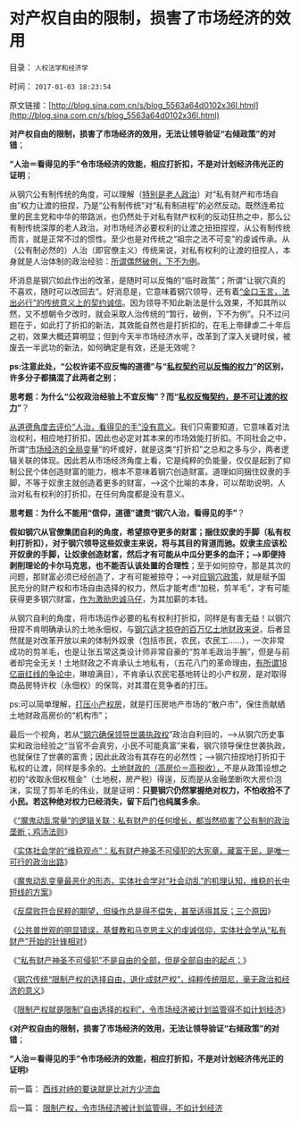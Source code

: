 # 对产权自由的限制，损害了市场经济的效用

目录： `人权法学和经济学` 

时间： `2017-01-03 18:23:54` 

原文链接：[http://blog.sina.com.cn/s/blog_5563a64d0102x36l.html](http://blog.sina.com.cn/s/blog_5563a64d0102x36l.html)

**对产权自由的限制，损害了市场经济的效用，无法让领导验证“右倾政策”的对错**；

**“人治＝看得见的手”令市场经济的效能，相应打折扣，不是对计划经济伟光正的证明**；

从钢穴公有制传统的角度，可以理解（[特别是老人政治](../../../2012/8/21/老人社会中的老人政治的神圣化.md)）对“私有财产和市场自由”权力让渡的扭捏，乃是“公有制传统”对“私有制进程”的必然反动。既然连希拉里的民主党和中华的带路派，也仍然处于对私有财产权利的反动狂热之中，那么公有制传统深厚的老人政治，对市场经济必要权利的让渡之扭扭捏捏，从公有制传统而言，就是正常不过的惯性。至少也是对传统之“祖宗之法不可变”的虔诚传承。从（公有制必然的）人治（即官僚主义）传统来说，对私有权利的让渡的扭捏人，本身就是人治体制的政治经验：[所谓偶然破例，下不为例](../../../2013/8/2/讲政治的案例，没有法治的循例价值，“下不为例”.md)。

坏消息是钢穴如此作出的改革，是随时可以反悔的“临时政策”；所谓“让钢穴真的不喜欢，随时可以改回去”。好消息是，它意味着钢穴领导，还有着[“金口玉言，法出必行”的传统意义上的契约诚信](../../../2016/6/12/“不应反悔”是传统道德，“不能反悔”是原罪；.md)。因为领导不知此新法是什么效果，不知其所以然，又不想朝令夕改时，就会采取人治传统的“暂行，破例，下不为例”。只不过问题在于，如此打了折扣的新法，其效能自然也是打折扣的，在毛上帝肆虐二十年后之初，效果大概还算明显；但到今天半市场经济水平，改革到了深入关键时侯，被废去一半武功的新法，如何确定是有效，还是无效呢？

**ps:注意此处，“公权许诺不应反悔的道德”与“[私权契约可以反悔的权力](../../../2016/6/4/如果不能反悔，世界上就不存在真正的契约；.md)”的区别，许多分子都搞混了此两者之别**；

**思考题：为什么“公权政治经验上不宜反悔”？而“[私权反悔契约，是不可让渡的权力](../../../2016/6/9/基本事实认定：反悔契约，是国际社会的普遍现象；.md)”**？

[从道德角度去评价“人治，看得见的手”没有意义](../../../2014/1/24/不要道德谴责于荒谬，让对方的荒谬助你论证.md)。我们只需要知道，它意味着对法治权利，相应地打折扣，因此也必定对其本来的市场效能打折扣。不同社会之中，所谓“[市场经济的全局变](../../../2016/5/3/公有制社会的常数和全局变量，专制与民主社会的根本区别；.md)量”的坏或好，就是这类“打折扣”之总和之多与少，两者逻辑关联的体现。因此若从市场经济角度上看，它是纯粹的负能量，仅仅是起到了抑制公民个体创造财富的能力，根本不意味着钢穴创造财富。道理如同捆住奴隶的手脚，不等于奴隶主就创造着更多的财富，——>这个比喻的本身，可以帮助说明，人治对私有权利的打折扣，在任何角度都是没有意义。

**思考题：为什么不能用“信仰，道德”谴责“钢穴人治，看得见的手”**？

**假如钢穴从官僚集团自利的角度，希望掠夺更多的财富；捆住奴隶的手脚（私有权利打折扣），对于钢穴领导这些奴隶主来说，将与其目的背道而驰。奴隶主应该松开奴隶的手脚，让奴隶创造财富，然后才有可能从中瓜分更多的血汗；——>即便持剥削理论的卡尔马克思，也不能否认该处置的合理性**；至于如何掠夺，那是其次的问题，那财富必须已经创造了，才有可能被掠夺；——>对[应钢穴政策](../../../2015/12/22/单纯减税一般没有效果，黄宗羲定律的历史经验；.md)，就是赋予国民充分的财产权和市场自由选择的权力，然后才能考虑“加税，剪羊毛”，才有可能获得更多钢穴财富，[作为激励忠诚马仔](../../../2015/6/20/加紧收保护费，购买马仔的忠诚.md)，为其加薪的本钱。

从钢穴自利的角度，将市场运作必要的私有权利打折扣，同样是有害无益！以钢穴扭捏不肯明确承认的土地永佃权，与[钢穴适才掠夺的百万亿土地财政来说](../../../2011/10/18/高房价就是土地垄断的高税收.md)，后者显然就是对改革开放以来的体制外奴隶（包括市民，农民，农民工……），一次非常成功的剪羊毛，也是让张五常这类设计师非常自豪的“剪羊毛政治手腕”，但是与前者却完全无关！土地财政之不肯承认土地私有，（五花八门的革命理由，[有所谓18亿亩红线的争论中](../../../2009/1/23/市场经济去特权化,市场是最强大的天然的平准工具.md)，琳琅满目），不肯承认农民宅基地转让的小产权房，是对取得商品房特许权（永佃权）的保驾，对其潜在竞争者的打压。

ps:可以简单理解，[打压小产权房](../../../2014/1/8/不要在大是大非抬杠，不要为了面子说傻话.md)，就是打压房地产市场的“散户市”，保住贡献絤土地财政高房价的“机构市”；

最后一个视角，若从[“钢穴确保领导世袭执政权](../../../2012/10/9/公有制帝国的权力的长子继承权化，广泛世袭化；.md)”政治自利目的，——>从钢穴历史事实和政治经验之“当官不会真穷，小民不可能真富”来看，钢穴领导保住世袭执政，也就保住了世袭的富贵；因此此政治有其存在的必然性；——>钢穴扭捏地打折扣于私权的让渡，同样是多余的。[土地财政的（高房价＝高税收），](http://darthvad.blog.sohu.com/323482498.html)不是从政策设想之初的“收取永佃权租金”（土地税，房产税）得逞，反而是从金融垄断吹大房价泡沫，实现了剪羊毛的伟业，就是证明：**只要钢穴仍然掌握绝对权力，不怕收拾不了小民。若这种绝对权力已经消失，留下后门也纯属多余**。

《[“魔鬼动乱常量”的逻辑关联：私有财产的任何增长，都当然损害了公有制的政治垄断；鸡汤法则](../../../2016/12/24/鸡汤法则和“魔鬼动乱常量”的逻辑关联.md)》

《[实体社会学的“维稳观点”：私有财产神圣不可侵犯的大宪章，藏富于民，是唯一可行的政治出路](../../../2016/12/25/实体社会学与普世价值（传统观念），观点截然相反；.md)》

《[魔鬼动乱变量最恶化的形态，实体社会学对“社会动乱”的机理认知，维稳的长中短线的方案](../../../2016/12/27/实体社会学对“社会动乱”维稳的长中短线的方案.md)》

《[反腐败符合民粹的期望，但操作总是得不偿失，甚至适得其反；三个原因](../../../2016/12/28/反腐败符合传统，但政治操作总是得不偿失，甚至适得其反；.md)》

《[公共普世观的明显错误，基督教和马克思主义的虔诚信仰，实体社会学从“私有财产”开始的针锋相对](../../../2016/12/30/公共普世观的明显错误，基督教和马克思主义的虔诚信仰；.md)》

《[“私有财产神圣不可侵犯”不是自由的全部，但是全部自由的起点；](../../../2016/12/31/“私有财产神圣不可侵犯”不是自由的全部，但是全部自由的起点；.md)》

《[钢穴传统“限制产权的选择自由，退化成财产权”，纯粹传统阻尼，毫无政治和经济的意义](../../../2017/1/1/“默认权益归于个体”才是私有制的起点，产权构成“自由的选择”.md)》

《[限制产权就是限制“自由选择的权利”，令市场经济被计划监管得不如计划经济](../../../2017/1/2/限制产权，令市场经济被计划监管得，不如计划经济.md)》

《**对产权自由的限制，损害了市场经济的效用，无法让领导验证“右倾政策”的对错**；

**“人治＝看得见的手”令市场经济的效能，相应打折扣，不是对计划经济伟光正的证明**》

前一篇： [西线对峙的要诀就是比对方少流血](../../../2008/3/10/西线对峙的要诀就是比对方少流血.md)

后一篇： [限制产权，令市场经济被计划监管得，不如计划经济](../../../2017/1/2/限制产权，令市场经济被计划监管得，不如计划经济.md)

